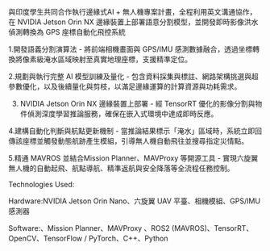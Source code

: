 與印度學生共同合作執行邊緣式AI + 無人機專案計畫，全程利用英文溝通協作，在 NVIDIA Jetson Orin NX 邊緣裝置上部署語意分割模型，並開發即時影像洪水偵測轉換為 GPS 座標自動化飛控系統

1.開發語義分割演算法 - 將前端相機畫面與 GPS/IMU 感測數據融合，透過坐標轉換將像素級淹水區域映射至真實地理座標，支援精準定位。



2.規劃與執行完整 AI 模型訓練及量化 - 包含資料採集與標註、網路架構挑選與超參數優化，以及後續量化與剪枝，以滿足邊緣運算的計算資源與功耗需求。


3. NVIDIA Jetson Orin NX 邊緣裝置上部署  -  經 TensorRT 優化的影像分割與物件偵測深度學習推論服務，確保在嵌入式環境中達成即時反應。


4.建構自動化判斷與航點更新機制 - 當推論結果標示「淹水」區域時，系統立即回傳該座標並觸發動態航跡產生模組，引導無人機自動飛往並搜尋指定災情點。


5.精通 MAVROS 並結合Mission Planner、MAVProxy 等開源工具 - 實現六旋翼無人機的自動起飛、航點導航、精準返航與安全降落等全流程任務控制。





Technologies Used:

Hardware:NVIDIA Jetson Orin Nano、六旋翼 UAV 平臺、相機模組、GPS/IMU 感測器

Software:、Mission Planner、MAVProxy 、ROS2 (MAVROS)、TensorRT、OpenCV、TensorFlow / PyTorch、C++、Python
